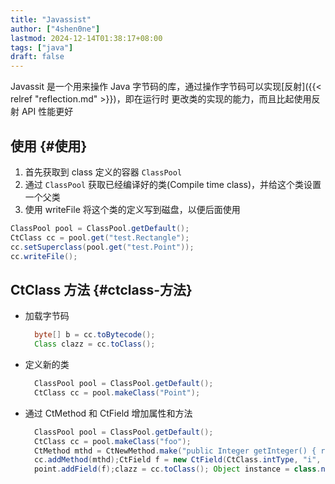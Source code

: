 ```yaml
---
title: "Javassist"
author: ["4shen0ne"]
lastmod: 2024-12-14T01:38:17+08:00
tags: ["java"]
draft: false
---
```


Javassit 是一个用来操作 Java 字节码的库，通过操作字节码可以实现[反射]({{< relref "reflection.md" >}})，即在运行时
更改类的实现的能力，而且比起使用反射 API 性能更好


## 使用 {#使用}

1.  首先获取到 class 定义的容器 `ClassPool`
2.  通过 `ClassPool` 获取已经编译好的类(Compile time class)，并给这个类设置一个父类
3.  使用 writeFile 将这个类的定义写到磁盘，以便后面使用

<!--listend-->

```java
ClassPool pool = ClassPool.getDefault();
CtClass cc = pool.get("test.Rectangle");
cc.setSuperclass(pool.get("test.Point"));
cc.writeFile();
```


## CtClass 方法 {#ctclass-方法}

-   加载字节码
    ```java
      byte[] b = cc.toBytecode();
      Class clazz = cc.toClass();
    ```

-   定义新的类
    ```java
      ClassPool pool = ClassPool.getDefault();
      CtClass cc = pool.makeClass("Point");
    ```

-   通过 CtMethod 和 CtField 增加属性和方法
    ```java
      ClassPool pool = ClassPool.getDefault();
      CtClass cc = pool.makeClass("foo");
      CtMethod mthd = CtNewMethod.make("public Integer getInteger() { return null; }", cc);
      cc.addMethod(mthd);CtField f = new CtField(CtClass.intType, "i", cc);
      point.addField(f);clazz = cc.toClass(); Object instance = class.newInstance();
    ```
